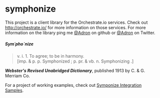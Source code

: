 symphonize
============

This project is a client library for the Orchestrate.io services. Check out http://orchestrate.io/ for more information on those services. For more information on the library ping me [@Adron](https://github.com/Adron) on github or [@Adron](https://twitter.com/Adron) on Twitter.

##### Sym´pho`nize
<blockquote>v. i.	1. To agree; to be in harmony.</br>
[imp. & p. p. Symphonized ; p. pr. & vb. n. Symphonizing .]</blockquote>
<b><i>Webster's Revised Unabridged Dictionary</b></i>, published 1913 by C. & G. Merriam Co.

For a project of working examples, check out [Symponize Integration Samples](https://github.com/Adron/symphonize_integration_samples).